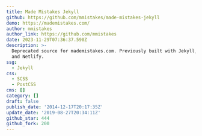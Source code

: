```yaml
---
title: Made Mistakes Jekyll
github: https://github.com/mmistakes/made-mistakes-jekyll
demo: https://mademistakes.com/
author: mmistakes
author_link: https://github.com/mmistakes
date: 2023-11-29T07:36:37.590Z
description: >-
  Deprecated source for mademistakes.com. Previously built with Jekyll, Gulp,
  and Netlify.
ssg:
  - Jekyll
css:
  - SCSS
  - PostCSS
cms: []
category: []
draft: false
publish_date: '2014-12-17T20:17:35Z'
update_date: '2019-08-27T20:34:11Z'
github_star: 444
github_fork: 200
---
```


